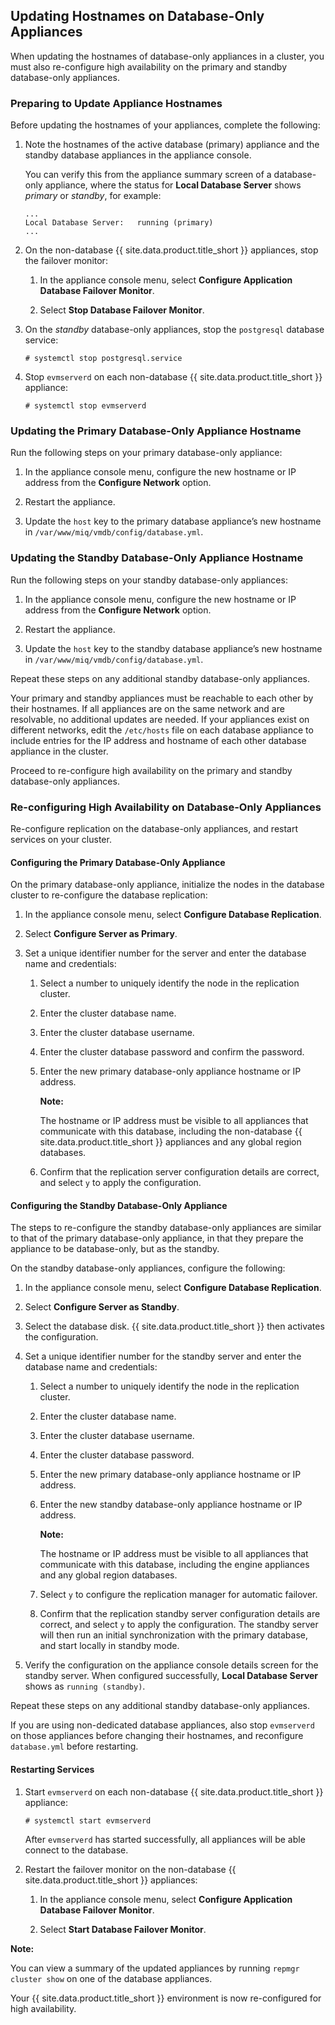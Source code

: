 ## Updating Hostnames on Database-Only Appliances

When updating the hostnames of database-only appliances in a cluster,
you must also re-configure high availability on the primary and standby
database-only appliances.

### Preparing to Update Appliance Hostnames

Before updating the hostnames of your appliances, complete the
following:

1.  Note the hostnames of the active database (primary) appliance and
    the standby database appliances in the appliance console.

    You can verify this from the appliance summary screen of a
    database-only appliance, where the status for **Local Database
    Server** shows *primary* or *standby*, for example:

        ...
        Local Database Server:   running (primary)
        ...

2.  On the non-database {{ site.data.product.title_short }} appliances, stop the
    failover monitor:

    1.  In the appliance console menu, select **Configure Application
        Database Failover Monitor**.

    2.  Select **Stop Database Failover Monitor**.

3.  On the *standby* database-only appliances, stop the `postgresql`
    database service:

        # systemctl stop postgresql.service

4.  Stop `evmserverd` on each non-database {{ site.data.product.title_short }}
    appliance:

        # systemctl stop evmserverd

### Updating the Primary Database-Only Appliance Hostname

Run the following steps on your primary database-only appliance:

1.  In the appliance console menu, configure the new hostname or IP
    address from the **Configure Network** option.

2.  Restart the appliance.

3.  Update the `host` key to the primary database appliance’s new
    hostname in `/var/www/miq/vmdb/config/database.yml`.

### Updating the Standby Database-Only Appliance Hostname

Run the following steps on your standby database-only appliances:

1.  In the appliance console menu, configure the new hostname or IP
    address from the **Configure Network** option.

2.  Restart the appliance.

3.  Update the `host` key to the standby database appliance’s new
    hostname in `/var/www/miq/vmdb/config/database.yml`.

Repeat these steps on any additional standby database-only appliances.

<div class="important">

Your primary and standby appliances must be reachable to each other by
their hostnames. If all appliances are on the same network and are
resolvable, no additional updates are needed. If your appliances exist
on different networks, edit the `/etc/hosts` file on each database
appliance to include entries for the IP address and hostname of each
other database appliance in the cluster.

</div>

Proceed to re-configure high availability on the primary and standby
database-only appliances.

### Re-configuring High Availability on Database-Only Appliances

Re-configure replication on the database-only appliances, and restart
services on your cluster.

#### Configuring the Primary Database-Only Appliance

On the primary database-only appliance, initialize the nodes in the
database cluster to re-configure the database replication:

1.  In the appliance console menu, select **Configure Database
    Replication**.

2.  Select **Configure Server as Primary**.

3.  Set a unique identifier number for the server and enter the database
    name and credentials:

    1.  Select a number to uniquely identify the node in the replication
        cluster.

    2.  Enter the cluster database name.

    3.  Enter the cluster database username.

    4.  Enter the cluster database password and confirm the password.

    5.  Enter the new primary database-only appliance hostname or IP
        address.

        **Note:**

        The hostname or IP address must be visible to all appliances
        that communicate with this database, including the non-database
        {{ site.data.product.title_short }} appliances and any global region
        databases.

    6.  Confirm that the replication server configuration details are correct, and select `y` to apply the configuration.

#### Configuring the Standby Database-Only Appliance

The steps to re-configure the standby database-only appliances are similar to that of the primary database-only appliance, in that they
prepare the appliance to be database-only, but as the standby.

On the standby database-only appliances, configure the following:

1.  In the appliance console menu, select **Configure Database
    Replication**.

2.  Select **Configure Server as Standby**.

3.  Select the database disk. {{ site.data.product.title_short }} then activates the
    configuration.

4.  Set a unique identifier number for the standby server and enter the
    database name and credentials:

    1.  Select a number to uniquely identify the node in the replication
        cluster.

    2.  Enter the cluster database name.

    3.  Enter the cluster database username.

    4.  Enter the cluster database password.

    5.  Enter the new primary database-only appliance hostname or IP
        address.

    6.  Enter the new standby database-only appliance hostname or IP
        address.

        **Note:**

        The hostname or IP address must be visible to all appliances
        that communicate with this database, including the engine
        appliances and any global region databases.

    7.  Select `y` to configure the replication manager for automatic failover.

    8.  Confirm that the replication standby server configuration
        details are correct, and select `y` to apply the configuration.
        The standby server will then run an initial synchronization with
        the primary database, and start locally in standby mode.

5.  Verify the configuration on the appliance console details screen for
    the standby server. When configured successfully, **Local Database
    Server** shows as `running (standby)`.

Repeat these steps on any additional standby database-only appliances.

<div class="important">

If you are using non-dedicated database appliances, also stop
`evmserverd` on those appliances before changing their hostnames, and
reconfigure `database.yml` before restarting.

</div>

#### Restarting Services

1.  Start `evmserverd` on each non-database {{ site.data.product.title_short }}
    appliance:

        # systemctl start evmserverd

    After `evmserverd` has started successfully, all appliances will be
    able connect to the database.

2.  Restart the failover monitor on the non-database
    {{ site.data.product.title_short }} appliances:

    1.  In the appliance console menu, select **Configure Application
        Database Failover Monitor**.

    2.  Select **Start Database Failover Monitor**.

**Note:**

You can view a summary of the updated appliances by running `repmgr cluster show` on one of the database appliances.

Your {{ site.data.product.title_short }} environment is now re-configured for high
availability.
